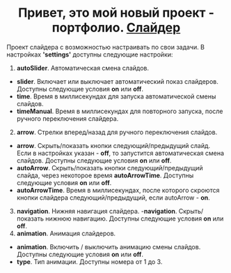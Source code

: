 <h1 align="center">Привет, это мой новый проект - портфолио. <a href="https://artem-pot.github.io/Slider/">Слайдер</a></h1>

Проект слайдера с возможностью настраивать по свои задачи.
В настройках <b>'settings'</b> доступны следующие настройки:
1) <b>autoSlider</b>. Автоматическая смена слайдов.
- <b>slider</b>. Включает или выключает автоматический показ слайдеров. Доступны следующие условия <b>on</b> или <b>off</b>.
- <b>time</b>. Время в миллисекундах для запуска автоматической смены слайдов.
- <b>timeManual</b>. Время в миллисекундах для повторного запуска, после ручного переключения слайдера.
2) <b>arrow</b>. Стрелки вперед/назад для ручного переключения слайдов.
- <b>arrow</b>. Скрыть/показать кнопки следующий/предыдущий слайд. Если в настройках указан - <b>off</b>, то запустится автоматическая смена слайдов. Доступны следующие условия <b>on</b> или <b>off</b>.
- <b>autoArrow</b>. Скрыть/показать кнопки следующий/предыдущий слайда, через некоторое время <b>autoArrowTime</b>. Доступны следующие условия <b>on</b> или <b>off</b>.
- <b>autoArrowTime</b>. Время в миллисекундах, после которого скроются кнопки слайдера следующий/предыдущий, если autoArrow - <b>on</b>.
3) <b>navigation</b>. Нижняя навигация слайдера.
-<b>navigation</b>. Скрыть/показать нижнюю навигацию. Доступны следующие условия <b>on</b> или <b>off</b>.
4) <b>animation</b>. Анимация слайдеров.
- <b>animation</b>. Включить / выключить анимацию смены слайдов. Доступны следующие условия <b>on</b> или <b>off</b>.
- <b>type</b>. Тип анимации. Доступны номера от 1 до 3.